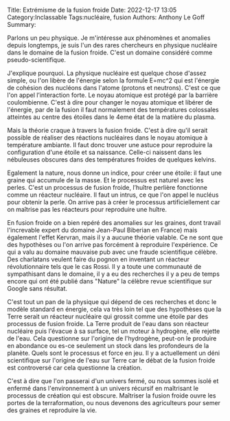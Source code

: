 Title: Extrémisme de la fusion froide
Date: 2022-12-17 13:05
Category:Inclassable
Tags:nucléaire, fusion
Authors: Anthony Le Goff
Summary:  

Parlons un peu physique. Je m'intéresse aux phénomènes et anomalies depuis longtemps, je suis l'un des rares chercheurs en physique nucléaire dans le domaine de la fusion froide. C'est un domaine considéré comme pseudo-scientifique.

J'explique pourquoi. La physique nucléaire est quelque chose d'assez simple, ou l'on libère de l'énergie selon la formule E=mc^2 qui est l'énergie de cohésion des nucléons dans l'atome (protons et neutrons). C'est ce que l'on appel l’interaction forte. Le noyau atomique est protégé par la barrière coulombienne. C'est à dire pour changer le noyau atomique et libérer de l'énergie, par de la fusion il faut normalement des températures colossales atteintes au centre des étoiles dans le 4eme état de la matière du plasma.

Mais la théorie craque à travers la fusion froide. C'est à dire qu'il serait possible de réaliser des réactions nucléaires dans le noyau atomique à température ambiante. Il faut donc trouver une astuce pour reproduire la configuration d'une étoile et sa naissance. Celle-ci naissent dans les nébuleuses obscures dans des températures froides de quelques kelvins.

Egalement la nature, nous donne un indice, pour créer une étoile: il faut une graine qui accumule de la masse. Et le processus est naturel avec les perles. C'est un processus de fusion froide, l’huître perlière fonctionne comme un réacteur nucléaire. Il faut un intrus, ce que l'on appel le nucléus pour obtenir la perle. On arrive pas à créer le processus artificiellement car on maîtrise pas les réacteurs pour reproduire une huître.

En fusion froide on a bien repéré des anomalies sur les graines, dont travail l'increvable expert du domaine Jean-Paul Biberian en France) mais également l'effet Kervran, mais il y a aucune théorie valable. Ce ne sont que des hypothèses ou l'on arrive pas forcément à reproduire l'expérience. Ce qui a valu au domaine mauvaise pub avec une fraude scientifique célèbre. Des charlatans veulent faire du pognon en inventant un réacteur révolutionnaire tels que le cas Rossi. Il y a toute une communauté de sympathisant dans le domaine, il y a eu des recherches il y a peu de temps encore qui ont été publié dans "Nature" la célèbre revue scientifique sur Google sans résultat.

C'est tout un pan de la physique qui dépend de ces recherches et donc le modèle standard en énergie, cela va très loin tel que des hypothèses que la Terre serait un réacteur nucléaire qui grossit comme une étoile par des processus de fusion froide. La Terre produit de l'eau dans son réacteur nucléaire puis l'évacue à sa surface, tel un moteur à hydrogène, elle rejette de l'eau. Cela questionne sur l'origine de l'hydrogène, peut-on le produire en abondance ou es-ce seulement un stock dans les profondeurs de la planète. Quels sont le processus et force en jeu. Il y a actuellement un déni scientifique sur l'origine de l'eau sur Terre car le débat de la fusion froide est controversé car cela questionne la création.

C'est à dire que l'on passerai d'un univers fermé, ou nous sommes isolé et enfermé dans l'environnement à un univers récursif en maîtrisant le processus de création qui est obscure. Maîtriser la fusion froide ouvre les portes de la terraformation, ou nous devenons des agriculteurs pour semer des graines et reproduire la vie.

